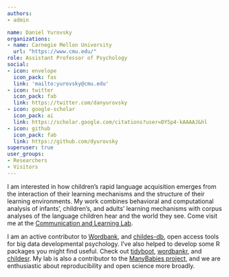 ```yaml
---
authors:
- admin

name: Daniel Yurovsky
organizations:
- name: Carnegie Mellon University
  url: "https://www.cmu.edu/"
role: Assistant Professor of Psychology
social:
- icon: envelope
  icon_pack: fas
  link: 'mailto:yurovsky@cmu.edu'
- icon: twitter
  icon_pack: fab
  link: https://twitter.com/danyurovsky
- icon: google-scholar
  icon_pack: ai
  link: https://scholar.google.com/citations?user=DYSp4-kAAAAJ&hl
- icon: github
  icon_pack: fab
  link: https://github.com/dyurovsky
superuser: true
user_groups:
- Researchers
- Visitors
---
```


I am interested in how children’s rapid language acquisition emerges from the interaction of their learning mechanisms and the structure of their learning environments. My work combines behavioral and computational analysis of infants’, children’s, and adults’ learning mechanisms with corpus analyses of the language children hear and the world they see. Come visit me at the [Communication and Learning Lab](https://callab.github.io/).

I am an active contributor to [Wordbank](http://wordbank.stanford.edu/), and [childes-db](http://childes-db.stanford.edu/), open access tools for big data developmental psychology. I’ve also helped to develop some R packages you might find useful. Check out [tidyboot](https://github.com/langcog/tidyboot), [wordbankr](https://github.com/langcog/wordbankr), and [childesr](https://github.com/langcog/childesr). My lab is also a contributor to the [ManyBabies project](https://manybabies.github.io/), and we are enthusiastic about reproducibility and open science more broadly.
